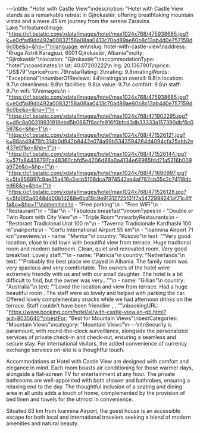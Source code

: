 ---\ntitle: "Hotel with Castle View"\ndescription: "Hotel with Castle View stands as a remarkable retreat in Gjirokastër, offering breathtaking mountain vistas and a mere 45 km journey from the serene Zaravina Lake."\nfeaturedImage: "https://cf.bstatic.com/xdata/images/hotel/max1024x768/475938685.jpg?k=e0dfad9dd492a00832158a08aa0413c70ad89ae60b8c13ab4d0e757159d6c0be&o=&hp=1"\nlanguage: en\nslug: hotel-with-castle-view\naddress: "Rruga Astrit Karagjozi, 6001 Gjirokastër, Albania"\ncity: "Gjirokastër"\nlocation: "Gjirokastër"\naccommodationType: "hotel"\ncoordinates:\n  lat: 40.07200222\n  lng: 20.1367901\nprice: "US$79"\npriceFrom: 79\nstarRating: 3\nrating: 9.8\nratingWords: "Exceptional"\nnumberOfReviews: 44\nratings:\n  overall: 9.8\n  location: 9.7\n  cleanliness: 9.8\n  facilities: 9.8\n  value: 9.7\n  comfort: 9.8\n  staff: 9.7\n  wifi: 10\nimages:\n  - "https://cf.bstatic.com/xdata/images/hotel/max1024x768/475938685.jpg?k=e0dfad9dd492a00832158a08aa0413c70ad89ae60b8c13ab4d0e757159d6c0be&o=&hp=1"\n  - "https://cf.bstatic.com/xdata/images/hotel/max1024x768/471902295.jpg?k=d9c8a00319931918ebd5b0667f8acfe916f0bfcd3db33333a157390dbf8c0587&o=&hp=1"\n  - "https://cf.bstatic.com/xdata/images/hotel/max1024x768/471526121.jpg?k=98aa49478fc314b0d942b8442e074a99b5343594264d4094cfa25abb2e437e0f&o=&hp=1"\n  - "https://cf.bstatic.com/xdata/images/hotel/max1024x768/471526144.jpg?k=57fa84438797ca48360cbfd5e4206d88a0a4134e68985fdd21a5316b009a972e&o=&hp=1"\n  - "https://cf.bstatic.com/xdata/images/hotel/max1024x768/471690997.jpg?k=5fa956997c9ae35a416a3acb5108dca7974542aa4af782cb05c2c74118dced68&o=&hp=1"\n  - "https://cf.bstatic.com/xdata/images/hotel/max1024x768/471526128.jpg?k=5fd0f2a4048dd00b1d288e6bd19c9e91312725f01f7a5472999241af71c4ff1a&o=&hp=1"\namenities:\n  - "Free parking"\n  - "Free WiFi"\n  - "Restaurant"\n  - "Bar"\n  - "Fabulous breakfast"\nroomTypes:\n  - "Double or Twin Room with City View"\n  - "Triple Room"\nnearbyRestaurants:\n  - "Restorant Tradicional Urat 100 m"\n  - "Taverna Tradicionale Kardhashi 100 m"\nairports:\n  - "Corfu International Airport 55 km"\n  - "Ioannina Airport 71 km"\nreviews:\n  - name: "Mentor"\n    country: "Kosovo"\n    text: "“Very good location, close to old town with beautiful view from terrace. Huge traditonal room and modern bathroom. Clean, quiet and renovated room. Very good breakfast. Lovely staff.”"\n  - name: "Patricia"\n    country: "Netherlands"\n    text: "“Probably the best place we stayed in Albania. The family room was very spacious and very comfortable. The owners of the hotel were extremely friendly with us and with our small daughter. The hotel is a bit difficult to find, but the owner was very...”"\n  - name: "Gillian"\n    country: "Australia"\n    text: "“Loved the location and view from terrace. Had a huge beautiful room . The staff were so lovely and helped with parking the car. Offered lovely complementary snacks while we had afternoon drinks on the terrace. Staff couldn’t have been friendlier ,...”"\nbookingURL: "https://www.booking.com/hotel/al/with-castle-view.en-gb.html?aid=8035640"\nbestFor: "Best for Mountain Views"\nbestCategories: "Mountain Views"\ncategory: "Mountain Views"\n---\n\nSecurity is paramount, with round-the-clock surveillance, alongside the personalized services of private check-in and check-out, ensuring a seamless and secure stay. For international visitors, the added convenience of currency exchange services on-site is a thoughtful touch.

Accommodations at Hotel with Castle View are designed with comfort and elegance in mind. Each room boasts air conditioning for those warmer days, alongside a flat-screen TV for entertainment at any hour. The private bathrooms are well-appointed with both shower and bathrobes, ensuring a relaxing end to the day. The thoughtful inclusion of a seating and dining area in all units adds a touch of home, complemented by the provision of bed linen and towels for the utmost in convenience.

Situated 83 km from Ioannina Airport, the guest house is an accessible escape for both local and international travelers seeking a blend of modern amenities and natural beauty.